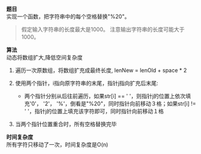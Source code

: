 **题目**  
实现一个函数，把字符串中的每个空格替换"%20"。

>假定输入字符串的长度最大是1000。
注意输出字符串的长度可能大于1000。

**算法**   
动态将数组扩大,降低空间复杂度
1. 遍历一次原数组，将数组扩充成最终长度, lenNew = lenOld + space * 2  

2. 使用两个指针，i指向原字符串的末尾，指针j指向扩充后末尾:
    -  两个指针分别从后往前遍历，如果str[i] == ' '，则指针j的位置上依次填充'0'， '2'， '%'，倒看是"%20"，同时指针向前移动３格；如果str[i] != ' '，指针j的位置上填充该字符即可，同时指针向前移动１格

3.  当两个指针位置重合时，所有空格替换完毕

**时间复杂度**  
所有字符只移动了一次，时间复杂度是O(n)